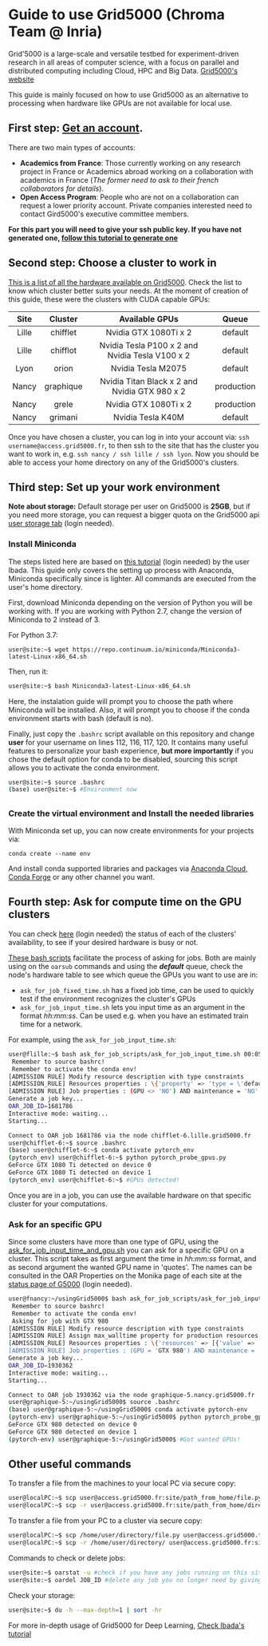 # Guide to use Grid5000 (Chroma Team @ Inria)
Grid'5000 is a large-scale and versatile testbed for experiment-driven research in all areas of computer science, with a focus on parallel and distributed computing including Cloud, HPC and Big Data. [Grid5000's website](https://www.grid5000.fr/w/Grid5000:Home)

This guide is mainly focused on how to use Grid5000 as an alternative to processing when hardware like GPUs are not available for local use.

## First step: [Get an account](https://www.grid5000.fr/w/Grid5000:Get_an_account).
There are two main types of accounts:
 - **Academics from France**: Those currently working on any research project in France or Academics abroad working on a collaboration with academics in France (_The former need to ask to their french collaborators for details_).
 - **Open Access Program**: People who are not on a collaboration can request a lower priority account. Private companies interested need to contact Gird5000's executive committee members.
 
**For this part you will need to give your ssh public key. If you have not generated one, [follow this tutorial to generate one](https://www.grid5000.fr/w/SSH#Overview)**

## Second step: Choose a cluster to work in
[This is a list of all the hardware available on Grid5000](https://www.grid5000.fr/w/Hardware). Check the list to know which cluster better suits your needs. At the moment of creation of this guide, these were the clusters with CUDA capable GPUs:

| Site          | Cluster        | Available GPUs                                  | Queue      |
|:-------------:|:--------------:|:-----------------------------------------------:|:----------:|
| Lille         | chifflet       | Nvidia GTX 1080Ti x 2                           | default    |
| Lille         | chifflot       | Nvidia Tesla P100 x 2 and Nvidia Tesla V100 x 2 | default    |
| Lyon          | orion          | Nvidia Tesla M2075                              | default    |
| Nancy         | graphique      | Nvidia Titan Black x 2 and Nvidia GTX 980 x 2   | production |
| Nancy         | grele          | Nvidia GTX 1080Ti x 2                           | production |
| Nancy         | grimani        | Nvidia Tesla K40M                               | default    |

Once you have chosen a cluster, you can log in into your account via: `ssh username@access.grid5000.fr`, to then ssh to the site that has the cluster you want to work in, e.g. `ssh nancy / ssh lille / ssh lyon`. Now you should be able to access your home directory on any of the Grid5000's clusters.

## Third step: Set up your work environment
**Note about storage:** Default storage per user on Grid5000 is **25GB**, but if you need more storage, you can request a bigger quota on the Grid5000 api [user storage tab](https://api.grid5000.fr/stable/users/#mystorage) (login needed).
### Install Miniconda
The steps listed here are based on [this tutorial](https://www.grid5000.fr/w/User:Ibada/Tuto_Deep_Learning#with_anaconda) (login needed) by the user Ibada. This guide only covers the setting up process with Anaconda, Miniconda specifically since is lighter. All commands are executed from the user's home directory.

First, download Miniconda depending on the version of Python you will be working with. If you are working with Python 2.7, change the version of Miniconda to 2 instead of 3.

For Python 3.7:
```
user@site:~$ wget https://repo.continuum.io/miniconda/Miniconda3-latest-Linux-x86_64.sh
```
Then, run it:
```bash
user@site:~$ bash Miniconda3-latest-Linux-x86_64.sh
```
Here, the instalation guide will prompt you to choose the path where Miniconda will be installed. Also, it will prompt you to choose if the conda environment starts with bash (default is no).

Finally, just copy the `.bashrc` script available on this repository and change **user** for your username on lines 112, 116, 117, 120. It contains many useful features to personalize your bash experience, **but more importantly** if you chose the default option for conda to be disabled, sourcing this script allows you to activate the conda environment.

```bash
user@site:~$ source .bashrc
(base) user@site:~$ #Environment now 
```
##
### Create the virtual environment and Install the needed libraries
With Miniconda set up, you can now create environments for your projects via:
```
conda create --name env
```
And install conda supported libraries and packages via [Anaconda Cloud](https://anaconda.org/anaconda/), [Conda Forge](https://anaconda.org/conda-forge/) or any other channel you want.

## Fourth step: Ask for compute time on the GPU clusters
You can check [here](https://www.grid5000.fr/w/Status) (login needed) the status of each of the clusters' availability, to see if your desired hardware is busy or not.

[These bash scripts](https://github.com/manueldiaz96/usingGrid5000/tree/master/ask_for_job_scripts) facilitate the process of asking for jobs. Both are mainly using on the `oarsub` commands and using the **_default_** queue, check the node's hardware table to see which queue the GPUs you want to use are in:
 - `ask_for_job_fixed_time.sh` has a fixed job time, can be used to quickly test if the environment recognizes the cluster's GPUs
 - `ask_for_job_input_time.sh` lets you input time as an argument in the format _hh:mm:ss_. Can be used e.g. when you have an estimated train time for a network. 
 
For example, using the `ask_for_job_input_time.sh`:
```bash
user@flille:~$ bash ask_for_job_scripts/ask_for_job_input_time.sh 00:05:00
 Remember to source bashrc!
 Remember to activate the conda env!
[ADMISSION RULE] Modify resource description with type constraints
[ADMISSION_RULE] Resources properties : \{'property' => 'type = \'default\'','resources' => [{'resource' => 'host','value' => '1}]}
[ADMISSION RULE] Job properties : (GPU <> 'NO') AND maintenance = 'NO'
Generate a job key...
OAR_JOB_ID=1681786
Interactive mode: waiting...
Starting...

Connect to OAR job 1681786 via the node chifflet-6.lille.grid5000.fr
user@chifflet-6:~$ source .bashrc 
(base) user@chifflet-6:~$ conda activate pytorch_env
(pytorch_env) user@chifflet-6:~$ python pytorch_probe_gpus.py
GeForce GTX 1080 Ti detected on device 0
GeForce GTX 1080 Ti detected on device 1
(pytorch_env) user@chifflet-6:~$ #GPUs detected!
```
Once you are in a job, you can use the available hardware on that specific cluster for your computations.

### Ask for an specific GPU 
Since some clusters have more than one type of GPU, using the [ask_for_job_input_time_and_gpu.sh](https://github.com/manueldiaz96/usingGrid5000/blob/master/ask_for_job_scripts/ask_for_job_input_time_and_gpu.sh) you can ask for a specific GPU on a cluster. This script takes as first argument the time in _hh:mm:ss_ format, and as second argument the wanted GPU name in 'quotes'. The names can be consulted in the OAR Properties on the Monika page of each site at the [status page of G5000](https://www.grid5000.fr/w/Status) (login needed).
```bash
user@fnancy:~/usingGrid5000$ bash ask_for_job_scripts/ask_for_job_input_time_and_gpu.sh 00:05:00 'GTX 980'
 Remember to source bashrc!
 Remember to activate the conda env!
 Asking for job with GTX 980 
[ADMISSION RULE] Modify resource description with type constraints
[ADMISSION RULE] Assign max_walltime property for production resources selection
[ADMISSION_RULE] Resources properties : \{'resources' => [{'value' => '1','resource' => 'host'}],'property' => '((type = \'default\') AND production = \'YES\') AND (max_walltime >= 300 OR max_walltime <= 0)'}
[ADMISSION RULE] Job properties : (GPU = 'GTX 980') AND maintenance = 'NO
Generate a job key...
OAR_JOB_ID=1930362
Interactive mode: waiting...
Starting...

Connect to OAR job 1930362 via the node graphique-5.nancy.grid5000.fr
user@graphique-5:~/usingGrid5000$ source .bashrc 
(base) user@graphique-5:~/usingGrid5000$ conda activate pytorch-env
(pytorch-env) user@graphique-5:~/usingGrid5000$ python pytorch_probe_gpus.py 
GeForce GTX 980 detected on device 0
GeForce GTX 980 detected on device 1
(pytorch-env) user@graphique-5:~/usingGrid5000$ #Got wanted GPUs!
```

## Other useful commands
To transfer a file from the machines to your local PC via secure copy:
```bash
user@localPC:~$ scp user@access.grid5000.fr:site/path_from_home/file.py /home/user/directory/file.py #for single files
user@localPC:~$ scp -r user@access.grid5000.fr:site/path_from_home/directory /home/user/directory/ #for directories
```
To transfer a file from your PC to a cluster via secure copy:
```bash
user@localPC:~$ scp /home/user/directory/file.py user@access.grid5000.fr:site/path_from_home/file.py #for single files
user@localPC:~$ scp -r /home/user/directory/ user@access.grid5000.fr:site/path_from_home/directory #for directories
```
Commands to check or delete jobs:
```bash
user@site:~$ oarstat -u #check if you have any jobs running on this site and the state of them
user@site:~$ oardel JOB_ID #delete any job you no longer need by giving the JOB_ID number
```
Check your storage:
```bash
user@site:~$ du -h --max-depth=1 | sort -hr
```
For more in-depth usage of Grid5000 for Deep Learning, [Check Ibada's tutorial](https://www.grid5000.fr/w/User:Ibada/Tuto_Deep_Learning)
